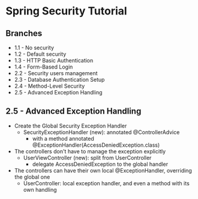 # Spring Security Tutorial

## Branches

- 1.1 - No security
- 1.2 - Default security
- 1.3 - HTTP Basic Authentication
- 1.4 - Form-Based Login
- 2.2 - Security users management
- 2.3 - Database Authentication Setup
- 2.4 - Method-Level Security
- 2.5 - Advanced Exception Handling

## 2.5 - Advanced Exception Handling

- Create the Global Security Exception Handler
	- SecurityExceptionHandler (new): annotated @ControllerAdvice
		- with a method annotated @ExceptionHandler(AccessDeniedException.class)
- The controllers don't have to manage the exception explicitly
	- UserViewController (new): split from UserController
		- delegate AccessDeniedException to the global handler
- The controllers can have their own local @ExceptionHandler, overriding the global one
	- UserController: local exception handler, and even a method with its own handling

